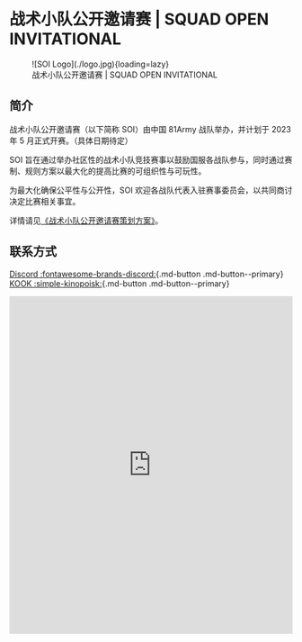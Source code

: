 # 战术小队公开邀请赛 | SQUAD OPEN INVITATIONAL

<figure markdown>
  ![SOI Logo](./logo.jpg){loading=lazy}
  <figcaption>战术小队公开邀请赛 | SQUAD OPEN INVITATIONAL</figcaption>
</figure>

## 简介

战术小队公开邀请赛（以下简称 SOI）由中国 81Army 战队举办，并计划于 2023 年 5 月正式开赛。（具体日期待定）

SOI 旨在通过举办社区性的战术小队竞技赛事以鼓励国服各战队参与，同时通过赛制、规则方案以最大化的提高比赛的可组织性与可玩性。

为最大化确保公平性与公开性，SOI 欢迎各战队代表入驻赛事委员会，以共同商讨决定比赛相关事宜。

详情请见[《战术小队公开邀请赛策划方案》](./Plan/)。

## 联系方式

[Discord :fontawesome-brands-discord:](#){.md-button .md-button--primary}   [KOOK :simple-kinopoisk:](https://kook.top/9Vi7y4){.md-button .md-button--primary}

<iframe src="https://kookapp.cn/widget?id=4939320590138488&theme=dark" width="100%" height="600" allowtransparency="true" frameborder="0"></iframe>